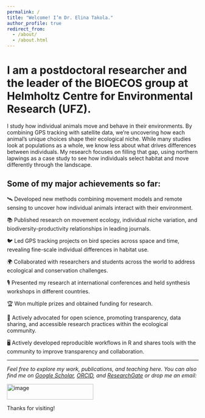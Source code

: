 ```yaml
---
permalink: /
title: "Welcome! I’m Dr. Elina Takola."
author_profile: true
redirect_from: 
  - /about/
  - /about.html
---
```


I am a postdoctoral researcher and the leader of the BIOECOS group at Helmholtz Centre for Environmental Research (UFZ).
======

I study how individual animals move and behave in their environments. By combining GPS tracking with satellite data, we’re uncovering how each animal’s unique choices shape their ecological niche. While many studies look at populations as a whole, we know less about what drives differences between individuals. My research focuses on filling that gap, using northern lapwings as a case study to see how individuals select habitat and move differently through the landscape. 


Some of my major achievements so far: 
------
🛰️ Developed new methods combining movement models and remote sensing to uncover how individual animals interact with their environment.

📚 Published research on movement ecology, individual niche variation, and biodiversity-productivity relationships in leading journals.

🐦 Led GPS tracking projects on bird species across space and time, revealing fine-scale individual differences in habitat use.

🌍 Collaborated with researchers and students across the world to address ecological and conservation challenges.

🎙️ Presented my research at international conferences and held synthesis workshops in different countries.

🏆 Won multiple prizes and obtained funding for research. 

📢 Actively advocated for open science, promoting transparency, data sharing, and accessible research practices within the ecological community.

🖥️ Actively developed reproducible workflows in R and shares tools with the community to improve transparency and collaboration.

------

_Feel free to explore my work, publications, and teaching here. You can also find me on [Google Scholar]([url](https://scholar.google.com/citations?user=kmt3hFoAAAAJ&hl=de&oi=ao)), [ORCID]([url](https://orcid.org/0000-0003-1268-5513)), and [ResearchGate]([url](https://www.researchgate.net/profile/Elina-Takola?ev=hdr_xprf)) or drop me an email:_

<img width="227" height="41" alt="image" src="https://github.com/user-attachments/assets/e4187b7e-c498-4ab0-b913-6a20caeb4fa2" />


Thanks for visiting!

